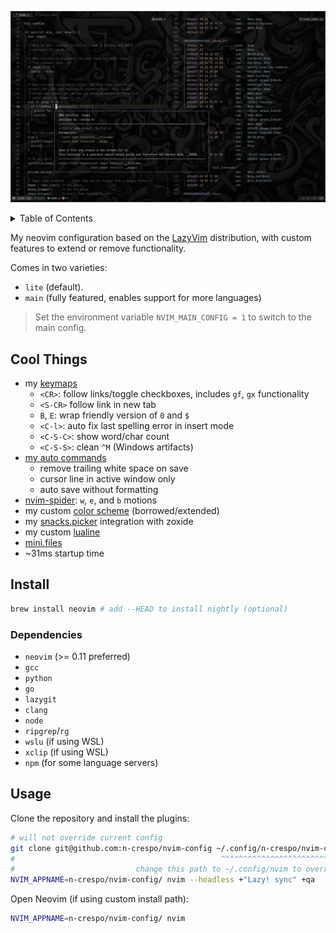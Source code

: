 ![image](./images/image.png)

<details>
  <summary> Table of Contents</summary>

<!--toc:start-->
- [Cool Things](#cool-things)
- [Install](#install)
  - [Dependencies](#dependencies)
- [Usage](#usage)
<!--toc:end-->

</details>

My neovim configuration based on the [LazyVim](https://www.lazyvim.org)
distribution, with custom features to extend or remove functionality.

Comes in two varieties:

- `lite` (default).
- `main` (fully featured, enables support for more languages)

> Set the environment variable `NVIM_MAIN_CONFIG = 1` to switch to the main config.

## Cool Things

- my [keymaps](./lua/config/keymaps.lua)
  - `<CR>`: follow links/toggle checkboxes, includes `gf`, `gx` functionality
  - `<S-CR>` follow link in new tab
  - `B`, `E`: wrap friendly version of `0` and `$`
  - `<C-l>`: auto fix last spelling error in insert mode
  - `<C-S-C>`: show word/char count
  - `<C-S-S>`: clean `^M` (Windows artifacts)
- [my auto commands](./lua/config/autocmds.lua)
  - remove trailing white space on save
  - cursor line in active window only
  - auto save without formatting
- [nvim-spider](./lua/plugins/spider.lua): `w`, `e`, and `b` motions
- my custom [color scheme](./colors/macro.lua) (borrowed/extended)
- my [snacks.picker](./lua/plugins/picker.lua) integration with zoxide
- my custom [lualine](./lua/plugins/lualine.lua)
- [mini.files](./lua/plugins/mini-files.lua)
- ~31ms startup time

## Install

```bash
brew install neovim # add --HEAD to install nightly (optional)
```

### Dependencies

- `neovim` (>= 0.11 preferred)
- `gcc`
- `python`
- `go`
- `lazygit`
- `clang`
- `node`
- `ripgrep`/`rg`
- `wslu` (if using WSL)
- `xclip` (if using WSL)
- `npm` (for some language servers)

## Usage

Clone the repository and install the plugins:

```bash
# will not override current config
git clone git@github.com:n-crespo/nvim-config ~/.config/n-crespo/nvim-config
#                                              ^^^^^^^^^^^^^^^^^^^^^^^^^^^^^
#                           change this path to ~/.config/nvim to override current config
NVIM_APPNAME=n-crespo/nvim-config/ nvim --headless +"Lazy! sync" +qa
```

Open Neovim (if using custom install path):

```bash
NVIM_APPNAME=n-crespo/nvim-config/ nvim
```
